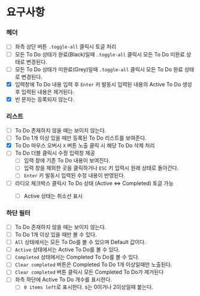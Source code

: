 # 요구사항

### 헤더

- [ ] 좌측 상단 버튼 `.toggle-all` 클릭시 토글 처리
- [ ] 모든 To Do 상태가 완료(Black)일때  `.toggle-all` 클릭시 모든 To Do 미완료 상태로 변경된다.
- [ ] 모든 To Do 상태가 미완료(Grey)일때 `.toggle-all` 클릭시 모든 To Do 완료 상태로 변경된다.
- [x] 입력창에 To Do 내용 입력 후 `Enter` 키 발동시 입력된 내용의 Active To Do 생성 후 입력된 내용은 제거된다.
- [x] 빈 문자는 등록되지 않는다.

### 리스트

- [ ] To Do 존재하지 않을 때는 보이지 않는다.
- [ ] To Do 1개 이상 있을 때만 등록된 To Do 리스트를 보여준다.
- [x] To Do 마우스 오버시 `X` 버튼 노출 클릭 시 해당 To Do 삭제 처리
- [ ] To Do 더블 클릭시 수정 입력창 제공
	- [ ] 입력 창에 기존 To Do 내용이 보여진다.
	- [ ] 입력 창을 제외한 곳을 클릭하거나 `ESC` 키 입력시 원래 상태로 돌아간다.
  - [ ] `Enter` 키 발동시 입력된 수정 내용이 반영된다.
- [ ] 라디오 체크박스 클릭시 To Do 상태 (Active <=> Completed) 토글 가능
  - [ ] Active 상태는 취소선 표시


### 하단 필터

- [ ] To Do 존재하지 않을 때는 보이지 않는다.
- [ ] To Do 1개 이상 있을 때만 볼 수 있다.
- [ ] `All` 상태에서는 모든 To Do를 볼 수 있으며 Default 값이다.
- [ ] `Active` 상태에서는 Active To Do를 볼 수 있다.
- [ ] `Completed` 상태에서는 Completed To Do를 볼 수 있다.
- [ ] `Clear completed` 버튼은 Completed To Do 1개 이상일때만 노출된다.
- [ ] `Clear completed` 버튼 클릭시 모든 Completed To Do가 제거된다
- [ ] 좌측 하단에 Active To Do 개수를 표시한다.
   - [ ] `0 items left`로 표시한다. s는 0이거나 2이상일때 붙는다.